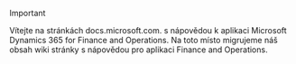 > [!IMPORTANT]
> Vítejte na stránkách docs.microsoft.com. s nápovědou k aplikaci Microsoft Dynamics 365 for Finance and Operations. Na toto místo migrujeme náš obsah wiki stránky s nápovědou pro aplikaci Finance and Operations. 

